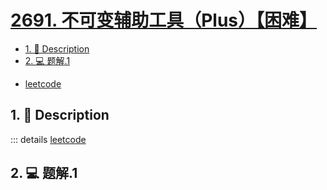 # [2691. 不可变辅助工具（Plus）【困难】](https://github.com/Tdahuyou/TNotes.leetcode/tree/main/notes/2691.%20%E4%B8%8D%E5%8F%AF%E5%8F%98%E8%BE%85%E5%8A%A9%E5%B7%A5%E5%85%B7%EF%BC%88Plus%EF%BC%89%E3%80%90%E5%9B%B0%E9%9A%BE%E3%80%91)

<!-- region:toc -->
- [1. 📝 Description](#1--description)
- [2. 💻 题解.1](#2--题解1)
<!-- endregion:toc -->
- [leetcode](https://leetcode.cn/problems/immutability-helper/)


## 1. 📝 Description

::: details [leetcode](https://leetcode.cn)



## 2. 💻 题解.1

```

```
